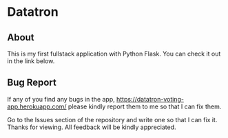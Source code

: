 # Datatron

## About
This is my first fullstack application with Python Flask.  You can check it out in the link below.

## Bug Report

If any of you find any bugs in the app,
https://datatron-voting-app.herokuapp.com/
please kindly report them to me so that I can fix them.

Go to the Issues section of the repository and write one so that I can fix it.
Thanks for viewing.  All feedback will be kindly appreciated.
